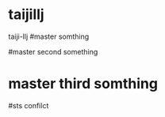# taijillj
taiji-llj
#master somthing


#master second something

# master third somthing

#sts confilct